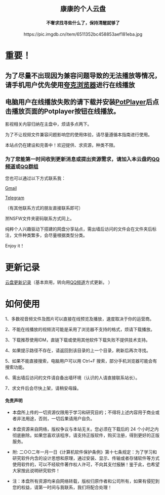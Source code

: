 ## <p align="center"> 康康的个人云盘</p>

#### <p align="center"> 不奢求找寻些什么了，保持清醒就够了</p>

<p align="center"> https://pic.imgdb.cn/item/6511352bc458853aef181eba.jpg</p>

# 重要！

## 为了尽量不出现因为兼容问题导致的无法播放等情况，请手机用户优先使用[夸克浏览器](https://myquark.cn/)进行在线播放<br><br>电脑用户在线播放失败的请下载并安装[PotPlayer](https://drive.pinkman98.xyz/软件/WIN软件/影音播放/PotPlayerSetup64.exe)后点击播放页面的Potplayer按钮在线播放。

影视相关内容归纳在主盘中，烦请多点两下。

为了不让视频文件兼容问题影响您的使用体验，请尽量遵循本指南进行使用。

本站点仍在建设和完善中！欢迎提供、求资源，种类不限。

### 为了您能第一时间收到更新消息或提出资源需求，请加入本云盘的[QQ频道](https://qun.qq.com/qqweb/qunpro/share?_wv=3&_wwv=128&appChannel=share&inviteCode=1W54zcl&appChannel=share&businessType=9&from=181074&biz=ka&shareSource=5)或[QQ群组](https://jq.qq.com/?_wv=1027&k=R0xcKX8o)

您也可以通过以下方式联系我：

[Gmail](mailto:ohpinkbrian@gmail.com)

[Telegram](https://t.me/Tricker95)

（有其他联系方式的朋友直接联系即可）

🈲NSFW文件夹密码联系方式同上。

纯粹个人兴趣驱动下搭建的网盘分享站点，需出墙后访问的文件会在文件夹后标注，文件种类繁多，会尽量根据类型分类。

Enjoy it！

# 更新记录

[云盘更新记录](https://whip-lentil-c9b.notion.site/3d58f6009e574f699b7d026efca5c9a3)（基本弃用，转向用[QQ频道](https://qun.qq.com/qqweb/qunpro/share?_wv=3&_wwv=128&appChannel=share&inviteCode=1W54zcl&appChannel=share&businessType=9&from=181074&biz=ka&shareSource=5)方式更新。
）

# 如何使用

1、多数视音频文件及图片可以直接在线预览及播放，速度取决于你的运营商。

2、不能在线播放的视频流可能是采用了浏览器不支持的格式，烦请下载播放。

3、下载推荐使用IDM，直链下载或使用其他软件下载失败不提供技术支持。

4、如果提示路径不存在，请返回到该目录的上一个目录，刷新后再次寻找。

5、如果不能直接搜索，电脑用户可以用 Ctrl+F 搜索，部分手机浏览器可能会有搜索功能。

6、需出墙后访问的文件请自备出墙环境（认识的人请直接联系站长）。

7、求文件后会尽快上架，请稍安毋躁。

#### 免责声明
* 本盘所上传的一切资源仅限用于学习和研究目的；不得将上述内容用于商业或者非法用途，否则，一切后果请用户自负。

* 本盘资源来自网络，版权争议与本站无关。您必须在下载后的 24 个小时之内彻底删除。如果您喜欢该程序，请支持正版软件，购买注册，得到更好的正版服务。

* 附: 二○○二年一月一日《计算机软件保护条例》第十七条规定：为了学习和研究软件内含的设计思想和原理，通过安装、显示、传输或者存储软件等方式使用软件的，可以不经软件著作权人许可，不向其支付报酬！鉴于此，也希望大家按此说明研究软件！

* 注：本盘所有资源均来自网络转载，版权归原作者和公司所有，如果有侵犯到您的权益，请第一时间与我联系，我们将配合处理！


